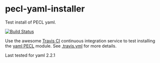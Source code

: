 pecl-yaml-installer
===================

Test install of PECL yaml.

[![Build Status](https://travis-ci.org/bd808/pecl-yaml-installer.png?branch=master)](https://travis-ci.org/bd808/pecl-yaml-installer)

Use the awesome [Travis CI][] continuous integration service to test
installing the [yaml PECL][] module. See [.travis.yml][] for more details.

Last tested for yaml 2.2.1

[Travis CI]: http://about.travis-ci.org/
[yaml PECL]: http://pecl.php.net/package/yaml
[.travis.yml]: .travis.yml
